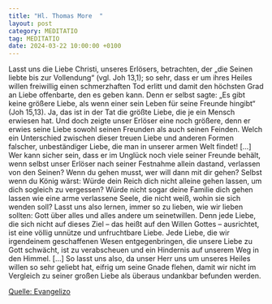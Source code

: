 ```yaml
---
title: "Hl. Thomas More  "
layout: post
category: MEDITATIO
tag: MEDITATIO
date: 2024-03-22 10:00:00 +0100
---
```

Lasst uns die Liebe Christi, unseres Erlösers, betrachten, der „die Seinen liebte bis zur Vollendung“ (vgl. Joh 13,1); so sehr, dass er um ihres Heiles willen freiwillig einen schmerzhaften Tod erlitt und damit den höchsten Grad an Liebe offenbarte, den es geben kann. Denn er selbst sagte: „Es gibt keine größere Liebe, als wenn einer sein Leben für seine Freunde hingibt“ (Joh 15,13).<!--more--> Ja, das ist in der Tat die größte Liebe, die je ein Mensch erwiesen hat. Und doch zeigte unser Erlöser eine noch größere, denn er erwies seine Liebe sowohl seinen Freunden als auch seinen Feinden.
Welch ein Unterschied zwischen dieser treuen Liebe und anderen Formen falscher, unbeständiger Liebe, die man in unserer armen Welt findet! [...] Wer kann sicher sein, dass er im Unglück noch viele seiner Freunde behält, wenn selbst unser Erlöser nach seiner Festnahme allein dastand, verlassen von den Seinen? Wenn du gehen musst, wer will dann mit dir gehen? Selbst wenn du König wärst: Würde dein Reich dich nicht alleine gehen lassen, um dich sogleich zu vergessen? Würde nicht sogar deine Familie dich gehen lassen wie eine arme verlassene Seele, die nicht weiß, wohin sie sich wenden soll?
Lasst uns also lernen, immer so zu lieben, wie wir lieben sollten: Gott über alles und alles andere um seinetwillen. Denn jede Liebe, die sich nicht auf dieses Ziel – das heißt auf den Willen Gottes – ausrichtet, ist eine völlig unnütze und unfruchtbare Liebe. Jede Liebe, die wir irgendeinem geschaffenen Wesen entgegenbringen, die unsere Liebe zu Gott schwächt, ist zu verabscheuen und ein Hindernis auf unserem Weg in den Himmel. [...] So lasst uns also, da unser Herr uns um unseres Heiles willen so sehr geliebt hat, eifrig um seine Gnade flehen, damit wir nicht im Vergleich zu seiner großen Liebe als überaus undankbar befunden werden.

[Quelle: Evangelizo](https://evangeliumtagfuertag.org/DE/gospel)